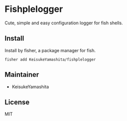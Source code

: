 # Fishplelogger

Cute, simple and easy configuration logger for fish shells.

## Install

Install by fisher, a package manager for fish.

```shell
fisher add KeisukeYamashita/fishplelogger
```

## Maintainer

- KeisukeYamashita

## License

MIT